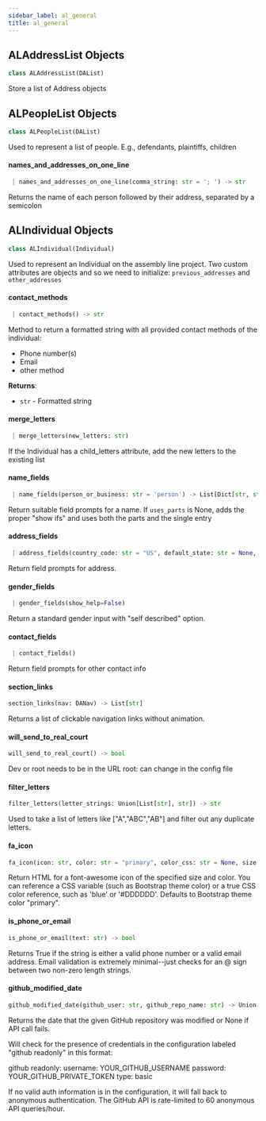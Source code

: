 ```yaml
---
sidebar_label: al_general
title: al_general
---
```


## ALAddressList Objects

```python
class ALAddressList(DAList)
```

Store a list of Address objects

## ALPeopleList Objects

```python
class ALPeopleList(DAList)
```

Used to represent a list of people. E.g., defendants, plaintiffs, children

#### names\_and\_addresses\_on\_one\_line

```python
 | names_and_addresses_on_one_line(comma_string: str = '; ') -> str
```

Returns the name of each person followed by their address, separated by a semicolon

## ALIndividual Objects

```python
class ALIndividual(Individual)
```

Used to represent an Individual on the assembly line project.
Two custom attributes are objects and so we need to initialize: `previous_addresses`
and `other_addresses`

#### contact\_methods

```python
 | contact_methods() -> str
```

Method to return a formatted string with all provided contact methods of the individual:
* Phone number(s)
* Email
* other method

**Returns**:

- `str` - Formatted string

#### merge\_letters

```python
 | merge_letters(new_letters: str)
```

If the Individual has a child_letters attribute, add the new letters to the existing list

#### name\_fields

```python
 | name_fields(person_or_business: str = 'person') -> List[Dict[str, str]]
```

Return suitable field prompts for a name. If `uses_parts` is None, adds the
proper &quot;show ifs&quot; and uses both the parts and the single entry

#### address\_fields

```python
 | address_fields(country_code: str = "US", default_state: str = None, show_country: bool = False) -> List[Dict[str, str]]
```

Return field prompts for address.

#### gender\_fields

```python
 | gender_fields(show_help=False)
```

Return a standard gender input with &quot;self described&quot; option.

#### contact\_fields

```python
 | contact_fields()
```

Return field prompts for other contact info

#### section\_links

```python
section_links(nav: DANav) -> List[str]
```

Returns a list of clickable navigation links without animation.

#### will\_send\_to\_real\_court

```python
will_send_to_real_court() -> bool
```

Dev or root needs to be in the URL root: can change in the config file

#### filter\_letters

```python
filter_letters(letter_strings: Union[List[str], str]) -> str
```

Used to take a list of letters like [&quot;A&quot;,&quot;ABC&quot;,&quot;AB&quot;] and filter out any duplicate letters.

#### fa\_icon

```python
fa_icon(icon: str, color: str = "primary", color_css: str = None, size: str = "sm")
```

Return HTML for a font-awesome icon of the specified size and color. You can reference
a CSS variable (such as Bootstrap theme color) or a true CSS color reference, such as &#x27;blue&#x27; or
&#x27;#DDDDDD&#x27;. Defaults to Bootstrap theme color &quot;primary&quot;.

#### is\_phone\_or\_email

```python
is_phone_or_email(text: str) -> bool
```

Returns True if the string is either a valid phone number or a valid email address.
Email validation is extremely minimal--just checks for an @ sign between two non-zero length
strings.

#### github\_modified\_date

```python
github_modified_date(github_user: str, github_repo_name: str) -> Union[DADateTime, None]
```

Returns the date that the given GitHub repository was modified or None if API call fails.

Will check for the presence of credentials in the configuration labeled &quot;github readonly&quot;
in this format:

github readonly:
username: YOUR_GITHUB_USERNAME
password: YOUR_GITHUB_PRIVATE_TOKEN
type: basic

If no valid auth information is in the configuration, it will fall back to anonymous authentication.
The GitHub API is rate-limited to 60 anonymous API queries/hour.

